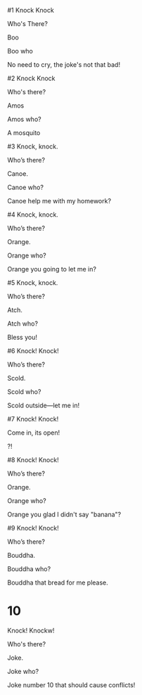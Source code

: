 ﻿#1
Knock Knock

Who's There?

Boo

Boo who

No need to cry, the joke's not that bad!


#2
Knock Knock

Who's there?

Amos

Amos who?

A mosquito


#3
Knock, knock.

Who’s there?

Canoe.

Canoe who?

Canoe help me with my homework?

#4 
Knock, knock.

Who’s there?

Orange.

Orange who?

Orange you going to let me in?

#5
Knock, knock. 

Who’s there? 

Atch. 

Atch who? 

Bless you!


#6
Knock! Knock!

Who’s there?

Scold.

Scold who?

Scold outside—let me in!


#7
Knock! Knock!

Come in, its open!

?!


#8
Knock! Knock!

Who’s there?

Orange.

Orange who?

Orange you glad I didn't say "banana"?


#9
Knock! Knock!

Who’s there?

Bouddha.

Bouddha who?

Bouddha that bread for me please.

# 10

Knock! Knockw!

Who's there?

Joke.

Joke who?

Joke number 10 that should cause conflicts!